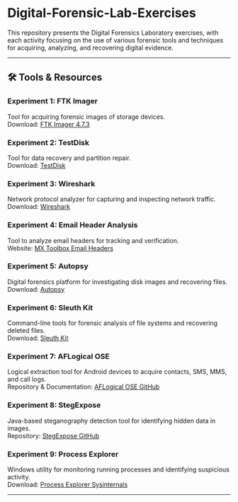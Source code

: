 # Digital-Forensic-Lab-Exercises

This repository presents the Digital Forensics Laboratory exercises, with each activity focusing on the use of various forensic tools and techniques for acquiring, analyzing, and recovering digital evidence.

---

## 🛠️ Tools & Resources

### Experiment 1: FTK Imager
Tool for acquiring forensic images of storage devices.  
Download: [FTK Imager 4.7.3](https://www.exterro.com/ftk-product-downloads/ftk-imager-4-7-3-81)

### Experiment 2: TestDisk
Tool for data recovery and partition repair.  
Download: [TestDisk](https://www.cgsecurity.org/wiki/Download_TestDisk)

### Experiment 3: Wireshark
Network protocol analyzer for capturing and inspecting network traffic.  
Download: [Wireshark](https://www.wireshark.org/download.html)

### Experiment 4: Email Header Analysis
Tool to analyze email headers for tracking and verification.  
Website: [MX Toolbox Email Headers](https://mxtoolbox.com/EmailHeaders.aspx)

### Experiment 5: Autopsy
Digital forensics platform for investigating disk images and recovering files.  
Download: [Autopsy](https://www.autopsy.com/download/)

### Experiment 6: Sleuth Kit
Command-line tools for forensic analysis of file systems and recovering deleted files.  
Download: [Sleuth Kit](https://www.sleuthkit.org/sleuthkit/download.php)

### Experiment 7: AFLogical OSE
Logical extraction tool for Android devices to acquire contacts, SMS, MMS, and call logs.  
Repository & Documentation: [AFLogical OSE GitHub](https://github.com/viaforensics/aflogical-ose)

### Experiment 8: StegExpose
Java-based steganography detection tool for identifying hidden data in images.  
Repository: [StegExpose GitHub](https://github.com/b3dk7/StegExpose)

### Experiment 9: Process Explorer
Windows utility for monitoring running processes and identifying suspicious activity.  
Download: [Process Explorer Sysinternals](https://docs.microsoft.com/en-us/sysinternals/downloads/process-explorer)

---
